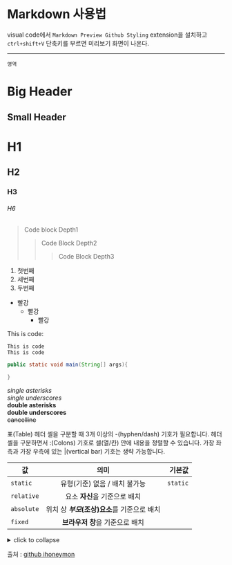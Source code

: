 # Markdown 사용법

visual code에서 `Markdown Preview Github Styling` extension을 설치하고 `ctrl+shift+V` 단축키를 부르면 미리보기 화면이 나온다.

---


```
영역
```

Big Header
===
Small Header
---
# H1
## H2
### H3
###### H6

> Code block Depth1
>> Code Block Depth2
>>> Code Block Depth3

1. 첫번째
3. 세번째
2. 두번째

* 빨강
  + 빨강
    - 빨강

This is code:

    This is code
    This is code

```java
public static void main(String[] args){

}
```

*single asterisks* \
_single underscores_ \
**double asterisks** \
__double underscores__ \
~~cancelline~~


표(Table)
헤더 셀을 구분할 때 3개 이상의 -(hyphen/dash) 기호가 필요합니다.
헤더 셀을 구분하면서 :(Colons) 기호로 셀(열/칸) 안에 내용을 정렬할 수 있습니다.
가장 좌측과 가장 우측에 있는 |(vertical bar) 기호는 생략 가능합니다.

값 | 의미 | 기본값
---|:---:|---:
`static` | 유형(기준) 없음 / 배치 불가능 | `static`
`relative` | 요소 **자신**을 기준으로 배치 |
`absolute` | 위치 상 **_부모_(조상)요소**를 기준으로 배치 |
`fixed` | **브라우저 창**을 기준으로 배치 |



<details>

  <summary>click to collapse</summary>

  this one starts expanded because of the "open"

</details>

출처 : [github ihoneymon](https://gist.github.com/ihoneymon/652be052a0727ad59601)
